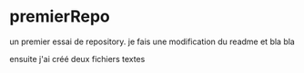# premierRepo
un premier essai de repository.
je fais une modification du readme et bla bla

ensuite j'ai créé deux fichiers textes

